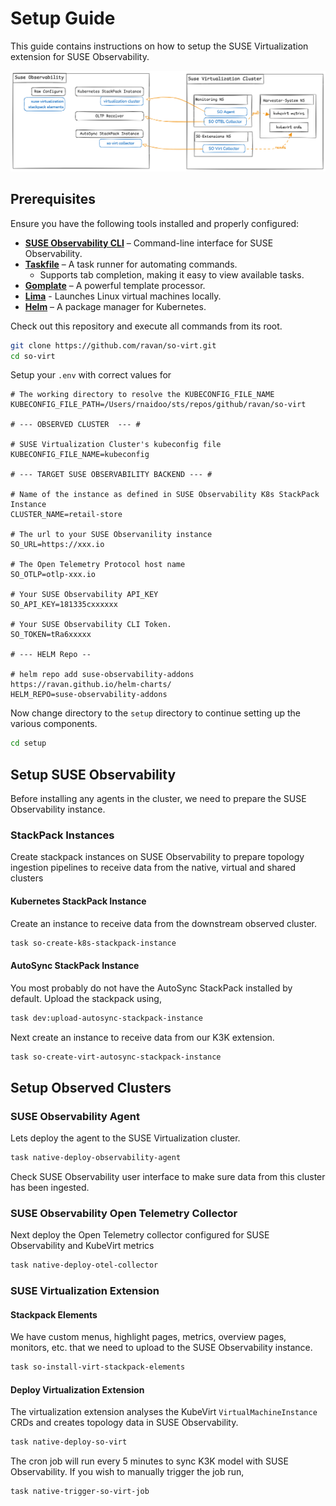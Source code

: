 # Setup Guide

This guide contains instructions on how to setup the SUSE Virtualization extension for SUSE Observability.

![Deployment](./img/deployment-architecture.png)


## Prerequisites

Ensure you have the following tools installed and properly configured:

- **[SUSE Observability CLI](https://docs.stackstate.com/cli/cli-sts)** – Command-line interface for SUSE Observability.
- **[Taskfile](https://taskfile.dev/installation/)** – A task runner for automating commands.
    - Supports tab completion, making it easy to view available tasks.
- **[Gomplate](https://docs.gomplate.ca/installing/)** – A powerful template processor.
- **[Lima](https://lima-vm.io/docs/installation/)** - Launches Linux virtual machines locally.
- **[Helm](https://helm.sh/docs/intro/install/)** – A package manager for Kubernetes.

Check out this repository and execute all commands from its root.

```bash
git clone https://github.com/ravan/so-virt.git
cd so-virt
```

Setup your `.env` with correct values for

```
# The working directory to resolve the KUBECONFIG_FILE_NAME
KUBECONFIG_FILE_PATH=/Users/rnaidoo/sts/repos/github/ravan/so-virt

# --- OBSERVED CLUSTER  --- #

# SUSE Virtualization Cluster's kubeconfig file
KUBECONFIG_FILE_NAME=kubeconfig

# --- TARGET SUSE OBSERVABILITY BACKEND --- #

# Name of the instance as defined in SUSE Observability K8s StackPack Instance
CLUSTER_NAME=retail-store

# The url to your SUSE Observanility instance
SO_URL=https://xxx.io

# The Open Telemetry Protocol host name
SO_OTLP=otlp-xxx.io

# Your SUSE Observability API_KEY
SO_API_KEY=181335cxxxxxx

# Your SUSE Observability CLI Token.
SO_TOKEN=tRa6xxxxx

# --- HELM Repo --

# helm repo add suse-observability-addons https://ravan.github.io/helm-charts/
HELM_REPO=suse-observability-addons
```

Now change directory to the `setup` directory to continue setting up the various components.

```bash
cd setup
```

## Setup SUSE Observability

Before installing any agents in the cluster, we need to prepare the SUSE Observability
instance.

### StackPack Instances

Create stackpack instances on SUSE Observability to prepare topology ingestion pipelines
to receive data from the native, virtual and shared clusters

#### Kubernetes StackPack Instance

Create an instance to receive data from the downstream observed cluster.

```bash
task so-create-k8s-stackpack-instance
```

#### AutoSync StackPack Instance

You most probably do not have the AutoSync StackPack installed by default.
Upload the stackpack using,

```bash
task dev:upload-autosync-stackpack-instance
```

Next create an instance to receive data from our K3K extension.

```bash
task so-create-virt-autosync-stackpack-instance
```


## Setup Observed Clusters

### SUSE Observability Agent

Lets deploy the agent to the SUSE Virtualization cluster. 

```bash
task native-deploy-observability-agent
```

Check SUSE Observability user interface to make sure data from this cluster has been ingested.

### SUSE Observability Open Telemetry Collector

Next deploy the Open Telemetry collector configured for SUSE Observability and KubeVirt metrics

```bash
task native-deploy-otel-collector
```

### SUSE Virtualization Extension

#### Stackpack Elements

We have custom menus, highlight pages, metrics, overview pages, monitors, etc.
that we need to upload to the SUSE Observability instance.

```bash
task so-install-virt-stackpack-elements
```

#### Deploy Virtualization Extension

The virtualization extension analyses the KubeVirt `VirtualMachineInstance` CRDs and creates topology data in SUSE Observability. 

```bash
task native-deploy-so-virt
```

The cron job will run every 5 minutes to sync K3K model with SUSE Observability.
If you wish to manually trigger the job run,

```bash
task native-trigger-so-virt-job
```


